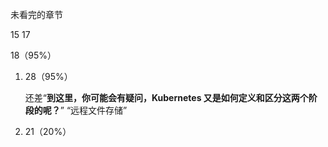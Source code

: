 未看完的章节

15 17

18（95%）

1. 28（95%）

   还差“**到这里，你可能会有疑问，Kubernetes 又是如何定义和区分这两个阶段的呢？**” “远程文件存储”

2. 21（20%）
